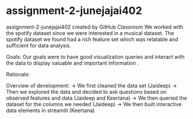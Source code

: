 # assignment-2-junejajai402
assignment-2-junejajai402 created by GitHub Classroom
We worked with the spotify dataset since we were interested in a musical dataset. The spotify dataset we found had a rich feature set which was relatable and sufficient for data analysis.

Goals:
Our goals were to have good visualization queries and interact with the data to display valuable and important information .

Rationale:


Overview of development:
  -> We first cleaned the data set (Jaideep)
  -> Then we explored the data and decided to ask questions based on observed features and data (Jaideep and Keertana)
  -> We then queried the dataset for the columns we needed (Jaideep)
  -> We then built interactive data elements in streamlit (Keertana)
